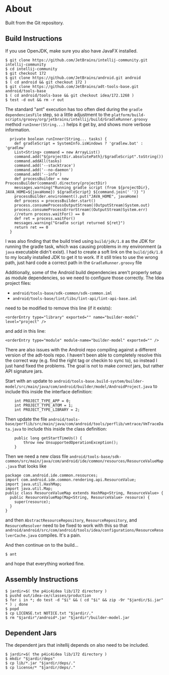 # About

Built from the Git repository.

## Build Instructions

If you use OpenJDK, make sure you also have JavaFX installed.

```(sh)
$ git clone https://github.com/JetBrains/intellij-community.git intellij-community
$ cd intellij-community
$ git checkout 172
$ git clone https://github.com/JetBrains/android.git android
$ ( cd android && git checkout 172 )
$ git clone https://github.com/JetBrains/adt-tools-base.git android/tools-base
$ ( cd android/tools-base && git checkout idea/172.1268 )
$ test -d out && rm -r out
```

The standard "ant" execution has too often died during the
`gradle dependenciesFile` step, so a little adjustment to the
`platform/build-scripts/groovy/org/jetbrains/intellij/build/GradleRunner.groovy`
method `runInner(String...)` helps it get by, and shows more verbose
information.

```(groovy)
  private boolean runInner(String... tasks) {
    def gradleScript = SystemInfo.isWindows ? 'gradlew.bat' : 'gradlew'
    List<String> command = new ArrayList()
    command.add("${projectDir.absolutePath}/$gradleScript".toString())
    command.addAll(tasks)
    command.add('--stacktrace')
    command.add('--no-daemon')
    command.add('--info')
    def processBuilder = new ProcessBuilder(command).directory(projectDir)
    messages.warning("Running gradle script (from ${projectDir}, JAVA_HOME=${javaHome}) ${gradleScript} ${command.join(' ')} ")
    processBuilder.environment().put("JAVA_HOME", javaHome)
    def process = processBuilder.start()
    process.consumeProcessOutputStream((OutputStream)System.out)
    process.consumeProcessErrorStream((OutputStream)System.err)
    //return process.waitFor() == 0
    def ret = process.waitFor()
    messages.warning("Gradle script returned ${ret}")
    return ret == 0
  }
```

I was also finding that the build tried using `build/jdk/1.8` as the JDK
for running the gradle task, which was causing problems in my
environment (a `java` executable didn't exist).  I had to create a soft
link on the `build/jdk/1.8` to my locally installed JDK to get it to
work.  If it still tries to use the wrong path, just hard code a correct
path in the `GradleRunner.groovy` file

Additionally, some of the Android build dependencies aren't properly
setup as module dependencies, so we need to configure those correctly.
The Idea project files:

* `android/tools-base/sdk-common/sdk-common.iml`
* `android/tools-base/lint/libs/lint-api/lint-api-base.iml`

need to be modified to remove this line (if it exists):

```(xml)
<orderEntry type="library" exported="" name="builder-model" level="project" />
```

and add in this line:

```(xml)
<orderEntry type="module" module-name="builder-model" exported="" />
```

There are also issues with the Android repo compiling against a different
version of the adt-tools repo.  I haven't been able to completely resolve
this the correct way (e.g. find the right tag or checkin to sync to),
so instead I just hand fixed the problems.  The goal is not to make
*correct* jars, but rather API signature jars.

Start with an update to
`android/tools-base.build-system/builder-model/src/main/java/com/android/builder/model/AndroidProject.java`
to include this inside the interface definition:

```(java)
    int PROJECT_TYPE_APP = 0;
    int PROJECT_TYPE_ATOM = 1;
    int PROJECT_TYPE_LIBRARY = 2;
```

Then update the file
`android/tools-base/perflib/src/main/java/com/android/tools/perflib/vmtrace/VmTraceData.java`
to include this inside the class definition:

```(java)
    public long getStartTimeUs() {
        throw new UnsupportedOperationException();
    }
```

Then we need a new class file
`android/tools-base/sdk-common/src/main/java/com/android/ide/common/resources/ResourceValueMap.java`
that looks like

```(java)
package com.android.ide.common.resources;
import com.android.ide.common.rendering.api.ResourceValue;
import java.util.HashMap;
import java.util.Map;
public class ResourceValueMap extends HashMap<String, ResourceValue> {
  public ResourceValueMap(Map<String, ResourceValue> resource) {
    super(resource);
  }
}
```

and then `AbstractResourceRepository`, `ResourceRepository`, and
`ResourceResolver` need to be fixed to work with this so that
`android/android/src/com/android/tools/idea/configurations/ResourceResolverCache.java`
compiles.  It's a pain.

And then continue on to the build...

```(sh)
$ ant
```

and hope that everything worked fine.

## Assembly Instructions

```(sh)
$ jardir=$( the p4ic4idea lib/172 directory )
$ pushd out/idea-ce/classes/production
$ for i in *; do test -d "$i" && ( cd "$i" && zip -9r "$jardir/$i.jar" * ) ; done
$ popd
$ cp LICENSE.txt NOTICE.txt "$jardir/."
$ rm "$jardir"/android*.jar "$jardir"/builder-model.jar
```

## Dependent Jars

The dependent jars that initellij depends on also need to be included.

```(sh)
$ jardir=$( the p4ic4idea lib/172 directory )
$ mkdir "$jardir/deps"
$ cp lib/*.jar "$jardir/deps/."
$ cp license/* "$jardir/deps/."
```

